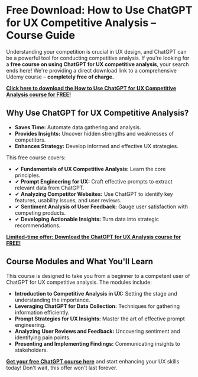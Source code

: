 # Free Download: How to Use ChatGPT for UX Competitive Analysis – Course Guide

Understanding your competition is crucial in UX design, and ChatGPT can be a powerful tool for conducting competitive analysis. If you're looking for a **free course on using ChatGPT for UX competitive analysis**, your search ends here! We're providing a direct download link to a comprehensive Udemy course – **completely free of charge.**

[**Click here to download the How to Use ChatGPT for UX Competitive Analysis course for FREE!**](https://udemywork.com/how-to-use-chatgpt-for-ux-competitive-analysis)

## Why Use ChatGPT for UX Competitive Analysis?

*   **Saves Time:** Automate data gathering and analysis.
*   **Provides Insights:** Uncover hidden strengths and weaknesses of competitors.
*   **Enhances Strategy:** Develop informed and effective UX strategies.

This free course covers:

*   ✔ **Fundamentals of UX Competitive Analysis:** Learn the core principles.
*   ✔ **Prompt Engineering for UX:** Craft effective prompts to extract relevant data from ChatGPT.
*   ✔ **Analyzing Competitor Websites:** Use ChatGPT to identify key features, usability issues, and user reviews.
*   ✔ **Sentiment Analysis of User Feedback:** Gauge user satisfaction with competing products.
*   ✔ **Developing Actionable Insights:** Turn data into strategic recommendations.

[**Limited-time offer: Download the ChatGPT for UX Analysis course for FREE!**](https://udemywork.com/how-to-use-chatgpt-for-ux-competitive-analysis)

## Course Modules and What You'll Learn

This course is designed to take you from a beginner to a competent user of ChatGPT for UX competitive analysis. The modules include:

*   **Introduction to Competitive Analysis in UX:** Setting the stage and understanding the importance.
*   **Leveraging ChatGPT for Data Collection:** Techniques for gathering information efficiently.
*   **Prompt Strategies for UX Insights:** Master the art of effective prompt engineering.
*   **Analyzing User Reviews and Feedback:** Uncovering sentiment and identifying pain points.
*   **Presenting and Implementing Findings:** Communicating insights to stakeholders.

**[Get your free ChatGPT course here](https://udemywork.com/how-to-use-chatgpt-for-ux-competitive-analysis)** and start enhancing your UX skills today! Don't wait, this offer won't last forever.
